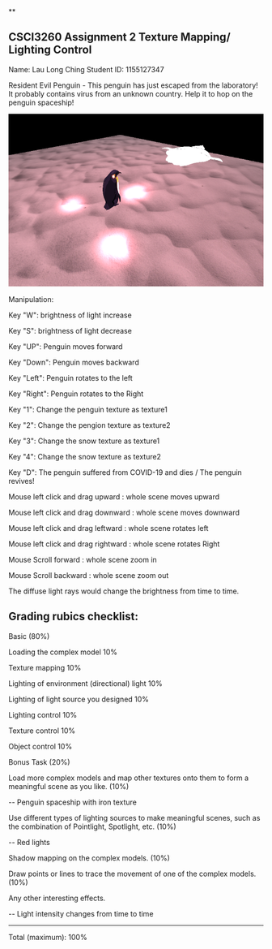 
**

## CSCI3260 Assignment 2 Texture Mapping/ Lighting Control

Name: Lau Long Ching
Student ID: 1155127347

Resident Evil Penguin - This penguin has just escaped from the laboratory! It probably contains virus from an unknown country.
Help it to hop on the penguin spaceship!

![enter image description here](demo.png)

Manipulation:

Key "W": brightness of light increase

Key "S": brightness of light decrease

Key "UP": Penguin moves forward

Key "Down": Penguin moves backward

Key "Left": Penguin rotates to the left

Key "Right": Penguin rotates to the Right

Key "1": Change the penguin texture as texture1

Key "2": Change the pengion texture as texture2

Key "3": Change the snow texture as texture1

Key "4": Change the snow texture as texture2

Key "D": The penguin suffered from COVID-19 and dies / The penguin revives!

Mouse left click and drag upward : whole scene moves upward

Mouse left click and drag downward : whole scene moves downward

Mouse left click and drag leftward : whole scene rotates left

Mouse left click and drag rightward : whole scene rotates Right

Mouse Scroll forward : whole scene zoom in

Mouse Scroll backward : whole scene zoom out

The diffuse light rays would change the brightness from time to time.


Grading rubics checklist:
-------------------------

Basic (80%) 

Loading the complex model 10%

Texture mapping 10%

Lighting of environment (directional) light 10%

Lighting of light source you designed 10%

Lighting control 10%

Texture control 10%

Object control 10%


Bonus Task (20%)

Load more complex models and map other textures onto them to form a meaningful scene as you like. (10%)

-- Penguin spaceship with iron texture

Use different types of lighting sources to make meaningful scenes, such as the combination of Pointlight, Spotlight, etc. (10%)

-- Red lights

Shadow mapping on the complex models. (10%)

Draw points or lines to trace the movement of one of the complex models. (10%)

Any other interesting effects.

-- Light intensity changes from time to time

-------------------------
Total (maximum): 100%


